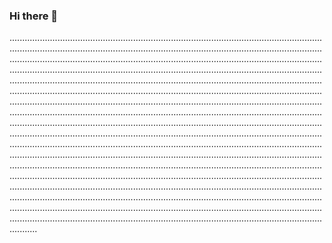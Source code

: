### Hi there 👋

...................................................................................................................................................................................................................................................................................................................................................................................................................................................................................................................................................................................................................................................................................................................................................................................................................................................................................................................................................................................................................................................................................................................................................................................................................................................................................................................................................................................................................................................................................................................................................................................................................................................................................................................................................................................................................................................................................................................................................................................................................................................................................................................................................................................................................................................................................................................................